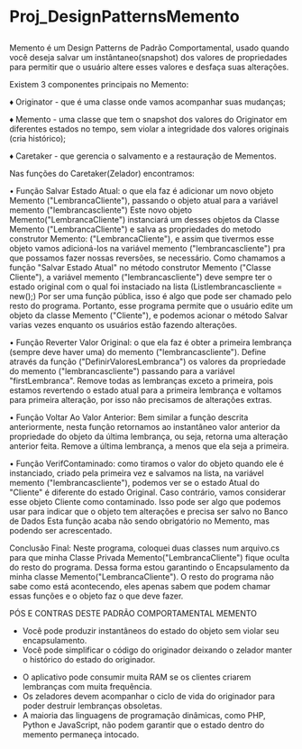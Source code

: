 # Proj_DesignPatternsMemento<h2>

Memento é um Design Patterns de Padrão Comportamental, usado quando você deseja salvar um instântaneo(snapshot) dos valores de propriedades
para permitir que o usuário altere esses valores e desfaça suas alterações.

Existem 3 componentes principais no Memento:

♦ Originator - que é uma classe onde vamos acompanhar suas mudanças;

♦ Memento - uma classe que tem o snapshot dos valores do Originator em diferentes estados no tempo, sem violar a integridade dos valores originais (cria histórico);

♦ Caretaker - que gerencia o salvamento e a restauração de Mementos.


Nas funções do Caretaker(Zelador) encontramos: 

• Função Salvar Estado Atual: o que ela faz é adicionar um novo objeto Memento ("LembrancaCliente"), passando o objeto atual para a variável memento ("lembrancascliente")
Este novo objeto Memento("LembrancaCliente") instanciará um desses objetos da Classe Memento ("LembrancaCliente") e salva as propriedades do metodo construtor Memento: ("LembrancaCliente"), 
e assim que tivermos esse objeto vamos adicioná-los na variável memento ("lembrancascliente") pra que possamos fazer nossas reversões, se necessário.
Como chamamos a função "Salvar Estado Atual" no método construtor Memento ("Classe Cliente"), a variável memento ("lembrancascliente") deve sempre ter o estado original com o qual foi
instaciado na lista (List<LembrancaCliente>lembrancascliente = new();)
Por ser uma função pública, isso é algo que pode ser chamado pelo resto do programa. Portanto, esse programa permite que o usuário edite um objeto da classe Memento ("Cliente"), 
e podemos acionar o método Salvar varias vezes enquanto os usuários estão fazendo alterações.

• Função Reverter Valor Original: o que ela faz é obter a primeira lembrança (sempre deve haver uma) do memento ("lembrancascliente"). Define através da função ("DefinirValoresLembranca") os valores da propriedade 
do memento ("lembrancascliente") passando para a variável "firstLembranca". Remove todas as lembranças exceto a primeira, pois estamos revertendo o estado atual para a primeira lembrança e
voltamos para primeira alteração, por isso não precisamos de alterações extras.

• Função Voltar Ao Valor Anterior: Bem similar a função descrita anteriormente, nesta função retornamos ao instantâneo valor anterior da propriedade do objeto da última lembrança, ou seja, retorna uma alteração anterior feita.
Remove a última lembrança, a menos que ela seja a primeira.

• Função VerifContaminado: como tiramos o valor do objeto quando ele é instanciado, criado pela primeira vez e salvamos na lista, na variável memento ("lembrancascliente"), podemos ver se o estado Atual do "Cliente" é 
diferente do estado Original. Caso contrário, vamos considerar esse objeto Cliente como contaminado. Isso pode ser algo que podemos usar para indicar que o objeto tem alterações e precisa ser salvo no Banco de Dados
Esta função acaba não sendo obrigatório no Memento, mas podendo ser acrescentado.


Conclusão Final: Neste programa, coloquei duas classes num arquivo.cs para que minha Classe Privada Memento("LembrancaCliente") fique oculta do resto do programa. Dessa forma estou garantindo o Encapsulamento da minha classe Memento("LembrancaCliente"). 
O resto do programa não sabe como está acontecendo, eles apenas sabem que podem chamar essas funções e o objeto faz o que deve fazer.


PÓS E CONTRAS DESTE PADRÃO COMPORTAMENTAL MEMENTO

+ Você pode produzir instantâneos do estado do objeto sem violar seu encapsulamento.
+ Você pode simplificar o código do originador deixando o zelador manter o histórico do estado do originador.

- O aplicativo pode consumir muita RAM se os clientes criarem lembranças com muita frequência.
- Os zeladores devem acompanhar o ciclo de vida do originador para poder destruir lembranças obsoletas.
- A maioria das linguagens de programação dinâmicas, como PHP, Python e JavaScript, não podem garantir que o estado dentro do memento permaneça intocado.



